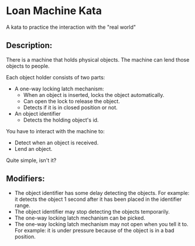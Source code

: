Loan Machine Kata
====================
A kata to practice the interaction with the "real world"

Description:
--------------------
There is a machine that holds physical objects.
The machine can lend those objects to people.

Each object holder consists of two parts:
- A one-way locking latch mechanism:
  - When an object is inserted, locks the object automatically.
  - Can open the lock to release the object.
  - Detects if it is in closed position or not.
- An object identifier
  - Detects the holding object's id.

You have to interact with the machine to:
- Detect when an object is received.
- Lend an object.

Quite simple, isn't it?

Modifiers:
--------------------
- The object identifier has some delay detecting the objects.
  For example: it detects the object 1 second after it has been placed in the identifier range.
- The object identifier may stop detecting the objects temporarily.
- The one-way locking latch mechanism can be picked.
- The one-way locking latch mechanism may not open when you tell it to.
  For example: it is under pressure because of the object is in a bad position.
